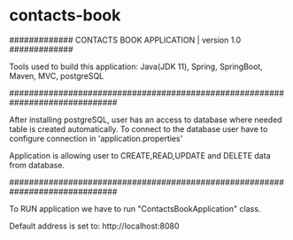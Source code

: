 # contacts-book

############# CONTACTS BOOK APPLICATION | version 1.0 #############

Tools used to build this application: Java(JDK 11), Spring, SpringBoot, Maven, MVC, postgreSQL

##############################################################################

After installing postgreSQL, user has an access to database where needed table is created automatically.
To connect to the database user have to configure connection in 'application.properties'

Application is allowing user to CREATE,READ,UPDATE and DELETE data from database.

##############################################################################

To RUN application we have to run "ContactsBookApplication" class.


Default address is set to: http://localhost:8080